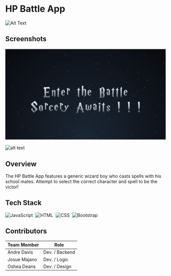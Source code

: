 # HP Battle App
![Alt Text](https://media.giphy.com/media/BJmTtZL4hova8/giphy.gif)

## Screenshots

![alt text](https://github.com/OsheaRD/HPBattleApp/blob/main/img/HPBA%20landing2.png)


![alt text](https://github.com/OsheaRD/HPBattleApp/blob/main/img/hpbaindexhtml.png)
## Overview

The HP Battle App features a generic wizard boy who casts spells with his school mates.  Attempt to select the correct character and spell to be the victor!


 
 ## Tech Stack
 
![JavaScript](https://img.shields.io/badge/-JavaScript-333333?style=flat&logo=javascript)&nbsp;
![HTML](https://img.shields.io/badge/-HTML-333333?style=flat&logo=HTML5)&nbsp;
![CSS](https://img.shields.io/badge/-CSS-333333?style=flat&logo=CSS3&logoColor=1572B6)&nbsp;
![Bootstrap](https://img.shields.io/badge/-Bootstrap-333333?style=flat&logo=bootstrap&logoColor=563D7C)


## Contributors

Team Member  | Role
------------ | -------------
Andre Davis  | Dev. / Backend
Josue Majano | Dev. / Logic
Oshea Deans  | Dev. / Design

